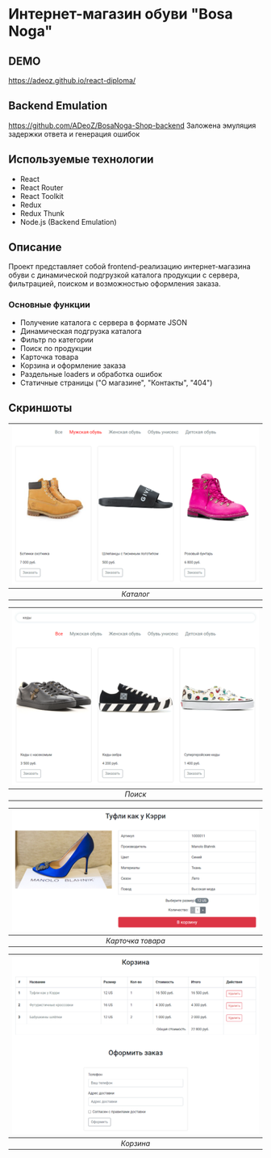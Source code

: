 # Интернет-магазин обуви "Bosa Noga"

## DEMO

https://adeoz.github.io/react-diploma/

## Backend Emulation

https://github.com/ADeoZ/BosaNoga-Shop-backend
Заложена эмуляция задержки ответа и генерация ошибок

## Используемые технологии

* React
* React Router
* React Toolkit
* Redux
* Redux Thunk
* Node.js (Backend Emulation)

## Описание

Проект представляет собой frontend-реализацию интернет-магазина обуви с динамической подгрузкой каталога продукции с сервера, фильтрацией, поиском и возможностью оформления заказа.

### Основные функции

* Получение каталога с сервера в формате JSON
* Динамическая подгрузка каталога
* Фильтр по категории
* Поиск по продукции
* Карточка товара
* Корзина и оформление заказа
* Раздельные loaders и обработка ошибок
* Статичные страницы ("О магазине", "Контакты", "404")

## Скриншоты

| ![Каталог](https://raw.githubusercontent.com/ADeoZ/BosaNoga-Shop/master/readme_pic/1_catalog.png) |
|:--:|
| *Каталог* |

| ![Поиск](https://raw.githubusercontent.com/ADeoZ/BosaNoga-Shop/master/readme_pic/2_search.png) |
|:--:|
| *Поиск* |

| ![Карточка товара](https://raw.githubusercontent.com/ADeoZ/BosaNoga-Shop/master/readme_pic/3_item.png) |
|:--:|
| *Карточка товара* |

| ![Корзина](https://raw.githubusercontent.com/ADeoZ/BosaNoga-Shop/master/readme_pic/4_cart.png) |
|:--:|
| *Корзина* |
